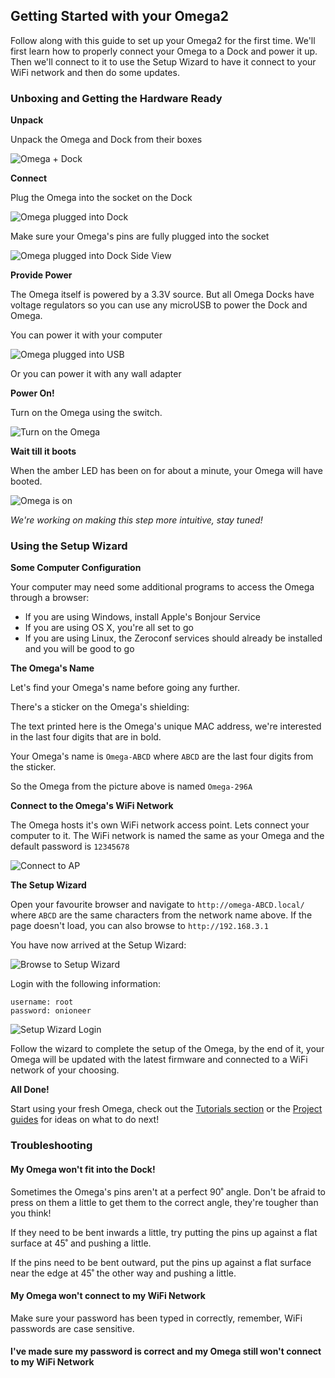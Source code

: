 ## Getting Started with your Omega2

Follow along with this guide to set up your Omega2 for the first time. We'll first learn how to properly connect your Omega to a Dock and power it up. Then we'll connect to it to use the Setup Wizard to have it connect to your WiFi network and then do some updates.

[//]: # (Second sentence above is awkward)
[//]: # (LAZAR: include case where there is no dock)


[//]: # (Prepare the Hardware)

### Unboxing and Getting the Hardware Ready

**Unpack**

Unpack the Omega and Dock from their boxes

![Omega + Dock](./img/unbox-1-omega-with-dock.jpg "Omega + Dock")

**Connect**

Plug the Omega into the socket on the Dock

![Omega plugged into Dock](./img/unbox-2-omega-on-dock.jpg "Omega Plugged into Dock")

Make sure your Omega's pins are fully plugged into the socket

![Omega plugged into Dock Side View](./img/unbox-3-omega-on-dock-side.jpg)

**Provide Power**

The Omega itself is powered by a 3.3V source. But all Omega Docks have voltage regulators so you can use any microUSB to power the Dock and Omega.

[//]: # (ADD THIS: Plug a microUSB into your Omega)
[//]: # (ADD PHOTO)

You can power it with your computer

![Omega plugged into USB](./img/unbox-4-omega-provide-power.jpg "Omega plugged into USB")

Or you can power it with any wall adapter

[//]: # (include image of wall adapter)

**Power On!**

Turn on the Omega using the switch.

![Turn on the Omega](./img/unbox-5-omega-switched-on.jpg "Turn on the Omega")

**Wait till it boots**

When the amber LED has been on for about a minute, your Omega will have booted.

![Omega is on](./img/unbox-6-omega-led-detail.jpg "Omega is on")

*We're working on making this step more intuitive, stay tuned!*

[//]: # (LAZAR: need to fix Omega LED in the firmware, when fixed, make sure to give time estimate for how long boot takes)


[//]: # (GUI SETUP)

### Using the Setup Wizard

**Some Computer Configuration**

Your computer may need some additional programs to access the Omega through a browser:
* If you are using Windows, install Apple's Bonjour Service
* If you are using OS X, you're all set to go
* If you are using Linux, the Zeroconf services should already be installed and you will be good to go

**The Omega's Name**

Let's find your Omega's name before going any further.

There's a sticker on the Omega's shielding:

[//]: # (Need image of production omega here)

The text printed here is the Omega's unique MAC address, we're interested in the last four digits that are in bold.

Your Omega's name is `Omega-ABCD` where `ABCD` are the last four digits from the sticker.

So the Omega from the picture above is named `Omega-296A`


**Connect to the Omega's WiFi Network**

The Omega hosts it's own WiFi network access point. Lets connect your computer to it. The WiFi network is named the same as your Omega and the default password is `12345678`

![Connect to AP](./img/setup-1-connect-to-wifi.png "Connect to AP")


**The Setup Wizard**

Open your favourite browser and navigate to `http://omega-ABCD.local/` where `ABCD` are the same characters from the network name above. If the page doesn't load, you can also browse to `http://192.168.3.1`

You have now arrived at the Setup Wizard:

![Browse to Setup Wizard](./img/setup-2-wizard-start.png "Browse to Setup Wizard")

Login with the following information:
```
username: root
password: onioneer
```

![Setup Wizard Login](./img/setup-3-wizard-login.png "Browse to Setup Wizard")

Follow the wizard to complete the setup of the Omega, by the end of it, your Omega will be updated with the latest firmware and connected to a WiFi network of your choosing.

**All Done!**

Start using your fresh Omega, check out the [Tutorials section](./Tutorials/Contents) or the [Project guides](./Projects/Contents) for ideas on what to do next!

[//]: # (TODO: fix the links above when the content is available)


### Troubleshooting

#### My Omega won't fit into the Dock!

Sometimes the Omega's pins aren't at a perfect 90˚ angle. Don't be afraid to press on them a little to get them to the correct angle, they're tougher than you think!

If they need to be bent inwards a little, try putting the pins up against a flat surface at 45˚ and pushing a little.

[//]: # (IMAGE OF THIS ACTION)

If the pins need to be bent outward, put the pins up against a flat surface near the edge at 45˚ the other way and pushing a little.

[//]: # (IMAGE OF THIS ACTION)

#### My Omega won't connect to my WiFi Network

Make sure your password has been typed in correctly, remember, WiFi passwords are case sensitive.

#### I've made sure my password is correct and my Omega still won't connect to my WiFi Network

[//]: # (explanation regarding Omega's IP address)
